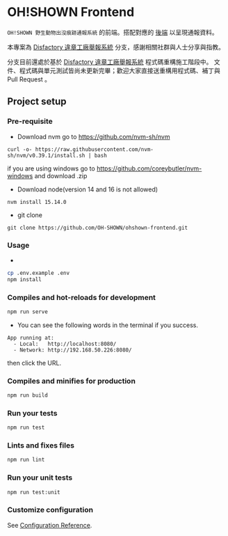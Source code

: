 # OH!SHOWN Frontend

`OH!SHOWN 野生動物出沒痕跡通報系統` 的前端。搭配對應的 [後端](https://github.com/tai271828/disfactory-backend) 以呈現通報資料。

本專案為 [Disfactory 違章工廠舉報系統](https://github.com/Disfactory) 分支，感謝相關社群與人士分享與指教。

分支目前還處於基於 [Disfactory 違章工廠舉報系統](https://github.com/Disfactory) 程式碼重構施工階段中。
文件、程式碼與單元測試皆尚未更新完畢；歡迎大家直接送重構用程式碼、補丁與 Pull Request 。

## Project setup
### Pre-requisite

- Download nvm
go to https://github.com/nvm-sh/nvm
```
curl -o- https://raw.githubusercontent.com/nvm-sh/nvm/v0.39.1/install.sh | bash 
```
if you are using windows
go to https://github.com/coreybutler/nvm-windows and download .zip

- Download node(version 14 and 16 is not allowed)
```
nvm install 15.14.0
```
- git clone
```
git clone https://github.com/OH-SHOWN/ohshown-frontend.git
```


### Usage
- 

```bash
cp .env.example .env
npm install
```

### Compiles and hot-reloads for development

```bash
npm run serve
```
- You can see the following words in the terminal if you success.
```
App running at:
  - Local:   http://localhost:8080/
  - Network: http://192.168.50.226:8080/
```
then click the URL.

### Compiles and minifies for production

```bash
npm run build
```

### Run your tests

```bash
npm run test
```

### Lints and fixes files

```bash
npm run lint
```

### Run your unit tests

```bash
npm run test:unit
```

### Customize configuration

See [Configuration Reference](https://cli.vuejs.org/config/).
